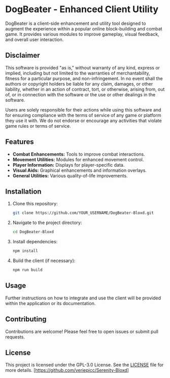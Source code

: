 # DogBeater - Enhanced Client Utility

DogBeater is a client-side enhancement and utility tool designed to augment the experience within a popular online block-building and combat game. It provides various modules to improve gameplay, visual feedback, and overall user interaction.

## Disclaimer

This software is provided "as is," without warranty of any kind, express or implied, including but not limited to the warranties of merchantability, fitness for a particular purpose, and non-infringement. In no event shall the authors or copyright holders be liable for any claim, damages, or other liability, whether in an action of contract, tort, or otherwise, arising from, out of, or in connection with the software or the use or other dealings in the software.

Users are solely responsible for their actions while using this software and for ensuring compliance with the terms of service of any game or platform they use it with. We do not endorse or encourage any activities that violate game rules or terms of service.

## Features

*   **Combat Enhancements:** Tools to improve combat interactions.
*   **Movement Utilities:** Modules for enhanced movement control.
*   **Player Information:** Displays for player-specific data.
*   **Visual Aids:** Graphical enhancements and information overlays.
*   **General Utilities:** Various quality-of-life improvements.

## Installation

1.  Clone this repository:
    ```bash
    git clone https://github.com/YOUR_USERNAME/DogBeater-Bloxd.git
    ```
2.  Navigate to the project directory:
    ```bash
    cd DogBeater-Bloxd
    ```
3.  Install dependencies:
    ```bash
    npm install
    ```
4.  Build the client (if necessary):
    ```bash
    npm run build
    ```

## Usage

Further instructions on how to integrate and use the client will be provided within the application or its documentation.

## Contributing

Contributions are welcome! Please feel free to open issues or submit pull requests.

## License

This project is licensed under the GPL-3.0 License. See the [LICENSE](https://github.com/veriepicc/Serenity-Bloxd/blob/main/LICENSE) file for more details. [https://github.com/veriepicc/Serenity-Bloxd] 